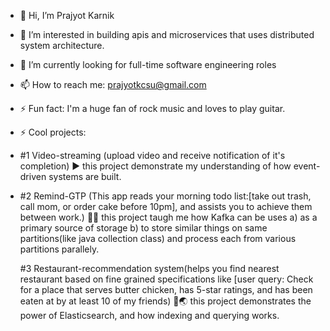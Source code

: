 - 👋 Hi, I’m Prajyot Karnik
- 👀 I’m interested in building apis and microservices that uses distributed system architecture.
- 🌱 I’m currently looking for full-time software engineering roles
- 📫 How to reach me: prajyotkcsu@gmail.com
- ⚡ Fun fact: I'm a huge fan of rock music and loves to play guitar.
- ⚡ Cool projects:
- #1 Video-streaming (upload video and receive notification of it's completion)
     ▶️ this project demonstrate my understanding of how event-driven systems are built.
- #2 Remind-GTP (This app reads your morning todo list:[take out trash, call mom, or order cake before 10pm], and assists you to achieve them between work.)
         💠💠 this project taugh me how Kafka can be uses a) as a primary source of storage
           b) to store similar things on same partitions(like java collection class) and process each from various partitions parallely.

  #3 Restaurant-recommendation system(helps you find nearest restaurant based on fine grained specifications like [user query: Check for a place that serves butter chicken, has 5-star ratings, and has been eaten at by at least 10 of my friends)
      🍕🌏 this project demonstrates the power of Elasticsearch, and how indexing and querying works.

<!---
prajyotkcsu/prajyotkcsu is a ✨ special ✨ repository because its `README.md` (this file) appears on your GitHub profile.
You can click the Preview link to take a look at your changes.
--->
